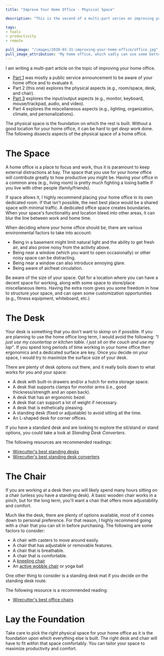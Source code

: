 ```yaml
---
title: "Improve Your Home Office - Physical Space"

description: "This is the second of a multi-part series on improving your home office. In this part, we talk about the physical aspects of your home office (space, desk, and chair)."

tags:
- tools
- productivity
- remote

pull_image: "/images/2020-03-31-improving-your-home-office/office.jpg"
pull_image_attribution: 'My home office, which sadly can use some better cable management.'
---
```


I am writing a multi-part article on the topic of improving your home office.

- [Part 1](/improve-your-home-office/) was mostly a public service announcement to be aware of your home office and to evaluate it.
- Part 2 (this one) explores the physical aspects (e.g., room/space, desk, and chair).
- [Part 3](/improve-your-home-office-the-input-output-devices) explores the input/output aspects (e.g., monitor, keyboard, mouse/trackpad, audio, and video).
- Part 4 explores the miscellaneous aspects (e.g., lighting, organization, climate, and personalizations).

The physical space is the foundation on which the rest is built. Without a good location for your home office, it can be hard to get _deep work_ done. The following dissects aspects of the physical space of a home office.

# The Space

A home office is a place to focus and work, thus it is paramount to keep external distractions at bay. The space that you use for your home office will contribute greatly to how productive you might be. Having your office in a common area (e.g., living room) is pretty much fighting a losing battle if you live with other people (family/friends).

If space allows it, I highly recommend placing your home office in its own dedicated room. If that isn't possible, the next best place would be a shared space with minimal traffic. A dedicated office space creates boundaries. When your space's functionality and location bleed into other areas, it can blur the line between work and home time.

When deciding where your home office should be, there are various environmental factors to take into account:

  - Being in a basement might limit natural light and the ability to get fresh air, and also prove noisy from the activity above.
  - Being near a window (which you want to open occasionally) or other noisy space can be distracting.
  - Being near a window can also introduce annoying glare.
  - Being aware of air/heat circulation.

Be aware of the size of your space. Opt for a location where you can have a decent space for working, along with some space to store/place miscellaneous items. Having the extra room gives you some freedom in how to structure your space, and can open some customization opportunities (e.g., fitness equipment, whiteboard, etc.)

# The Desk

Your desk is something that you don't want to skimp on if possible. If you are planning to use the home office long term, I would avoid the following: _"I just use my countertop or kitchen table. I just sit on the couch and use my lap"_. If you spend long periods of time working in your home office then ergonomics and a dedicated surface are key. Once you decide on your space, I would try to maximize the surface size of your desk.

There are plenty of desk options out there, and it really boils down to what works for you and your space:

  - A desk with built-in drawers and/or a hutch for extra storage space.
  - A desk that supports clamps for monitor arms (i.e., good thickness/strength and an open back).
  - A desk that has an ergonomic bezel.
  - A desk that can support a lot of weight if necessary.
  - A desk that is esthetically pleasing.
  - A standing desk (fixed or adjustable) to avoid sitting all the time.
  - An L-shaped desk for corner offices.

If you have a standard desk and are looking to explore the sit/stand or stand options, you could take a look at _Standing Desk Converters_.

The following resources are recommended readings:

  - [Wirecutter's best standing desks](https://thewirecutter.com/reviews/best-standing-desk/)
  - [Wirecutter's best standing desk converters](https://thewirecutter.com/reviews/best-standing-desk-converters/)

# The Chair

If you are working at a desk then you will likely spend many hours sitting on a chair (unless you have a standing desk). A basic wooden chair works in a pinch, but for the long term, you'll want a chair that offers more adjustability and comfort.

Much like the desk, there are plenty of options available, most of it comes down to personal preference. For that reason, I highly recommend going with a chair that you can sit in before purchasing. The following are some factors to consider:

  - A chair with casters to move around easily.
  - A chair that has adjustable or removable features.
  - A chair that is breathable.
  - A chair that is comfortable.
  - A [kneeling chair](https://en.wikipedia.org/wiki/Kneeling_chair)
  - An [active wobble chair](https://www.uncagedergonomics.com/blog/what-is-an-active-chair/) or yoga ball

One other thing to consider is a standing desk mat if you decide on the standing desk route.

The following resource is a recommended reading:

  - [Wirecutter's best office chairs](https://thewirecutter.com/reviews/best-office-chair/)

# Lay the Foundation

Take care to pick the right physical space for your home office as it is the foundation upon which everything else is built. The right desk and chair will have to fit within that space comfortably. You can tailor your space to maximize productivity and comfort.
